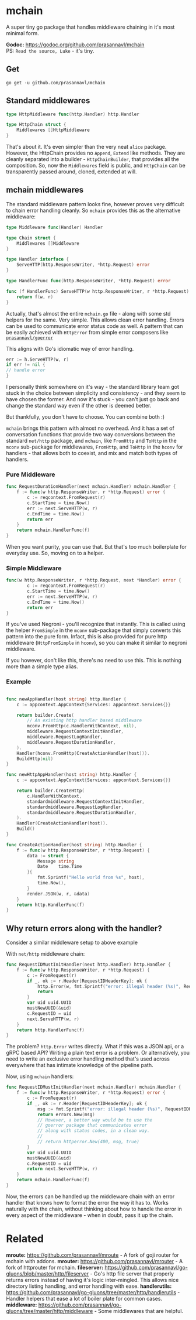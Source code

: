# mchain

A super tiny go package that handles middleware chaining in it's most minimal form. 

**Godoc:** https://godoc.org/github.com/prasannavl/mchain  
PS: `Read the source, Luke` - it's tiny.

## Get

`go get -u github.com/prasannavl/mchain`

## Standard middlewares

```go
type HttpMiddleware func(http.Handler) http.Handler

type HttpChain struct {
	Middlewares []HttpMiddleware
}
```

That's about it. It's even simpler than the very neat `alice` package. However, the HttpChain provides no `Append`, `Extend` like methods. They are cleanly separated into a builder - `HttpChainBuilder`, that provides all the composition. So, now the `Middlewares` field is public, and `HttpChain` can be transparently passed around, cloned, extended at will.

## mchain middlewares

The standard middleware pattern looks fine, however proves very difficult to chain error handling cleanly. So `mchain` provides this as the alternative middleware:

```go
type Middleware func(Handler) Handler

type Chain struct {
	Middlewares []Middleware
}

type Handler interface {
	ServeHTTP(http.ResponseWriter, *http.Request) error
}

type HandlerFunc func(http.ResponseWriter, *http.Request) error

func (f HandlerFunc) ServeHTTP(w http.ResponseWriter, r *http.Request) error {
	return f(w, r)
}
```

Actually, that's almost the entire `mchain.go` file - along with some std helpers for the same. Very simple. This allows clean error handling. Errors can be used to communicate error status code as well. A pattern that can be easily achieved with `HttpError` from simple error composers like [`prasannavl/goerror`](https://www.github.com/prasannavl/goerror)

This aligns with Go's idiomatic way of error handling.

```go
err := h.ServeHTTP(w, r)
if err != nil {
// handle error
}
```

I personally think somewhere on it's way - the standard library team got stuck in the choice between simplicity and consistency - and they seem to have chosen the former. And now it's stuck - you can't just go back and change the standard way even if the other is deemed better.

But thankfully, you don't have to choose. You can combine both :)

`mchain` brings this pattern with almost no overhead. And it has a set of conversation functions that provide two way conversions between the standard `net/http` package, and `mchain`, like `FromHttp` and `ToHttp` in the `mconv` sub-package for middlewares, `FromHttp`, and `ToHttp` in the `hconv` for handlers - that allows both to coexist, and mix and match both types of handlers.


### Pure Middleware

```go
func RequestDurationHandler(next mchain.Handler) mchain.Handler {
	f := func(w http.ResponseWriter, r *http.Request) error {
		c := reqcontext.FromRequest(r)
		c.StartTime = time.Now()
		err := next.ServeHTTP(w, r)
		c.EndTime = time.Now()
		return err
	}
	return mchain.HandlerFunc(f)
}
```

When you want purity, you can use that. But that's too much boilerplate for everyday use. So, moving on to a helper.

### Simple Middleware

```go
func(w http.ResponseWriter, r *http.Request, next *Handler) error {
		c := reqcontext.FromRequest(r)
		c.StartTime = time.Now()
		err := next.ServeHTTP(w, r)
		c.EndTime = time.Now()
		return err
}
```

If you've used Negroni - you'll recognize that instantly. This is called using the helper `FromSimple` in the `mconv` sub-package that simply converts this pattern into the pure form. Infact, this is also provided for pure http middleware (`HttpFromSimple` in `hconv`), so you can make it similar to negroni middleware.

If you however, don't like this, there's no need to use this. This is nothing more than a simple type alias.


### Example

```go

func newAppHandler(host string) http.Handler {
	c := appcontext.AppContext{Services: appcontext.Services{}}

	return builder.Create(
		// An existing http handler based middleware
		mconv.FromHttp(c.HandlerWithContext, nil),
		middleware.RequestContextInitHandler,
		middleware.RequestLogHandler,
		middleware.RequestDurationHandler,
	).
	Handler(hconv.FromHttp(CreateActionHandler(host))).
	BuildHttp(nil)
}

func newHttpAppHandler(host string) http.Handler {
	c := appcontext.AppContext{Services: appcontext.Services{}}

	return builder.CreateHttp(
		c.HandlerWithContext,
		standardmiddleware.RequestContextInitHandler,
		standardmiddleware.RequestLogHandler,
		standardmiddleware.RequestDurationHandler,
	).
	Handler(CreateActionHandler(host)).
	Build()
}

func CreateActionHandler(host string) http.Handler {
	f := func(w http.ResponseWriter, r *http.Request) {
		data := struct {
			Message string
			Date    time.Time
		}{
			fmt.Sprintf("Hello world from %s", host),
			time.Now(),
		}
		render.JSON(w, r, &data)
	}
	return http.HandlerFunc(f)
}

```

## Why return errors along with the handler?

Consider a similar middleware setup to above example

With `net/http` middleware chain:

```go
func RequestIDMustInitHandler(next http.Handler) http.Handler {
	f := func(w http.ResponseWriter, r *http.Request) {
		c := FromRequest(r)
		if _, ok := r.Header[RequestIDHeaderKey]; ok {
			http.Error(w, fmt.Sprintf("error: illegal header (%s)", RequestIDHeaderKey), 400)
			return
		}
		var uid uuid.UUID
		mustNewUUID(&uid)
		c.RequestID = uid
		next.ServeHTTP(w, r)
	}
	return http.HandlerFunc(f)
}
```

The problem? `http.Error` writes directly. What if this was a JSON api, or a gRPC based API? Writing a plain text error is a problem. Or alternatively, you need to write an exclusive error handling method that's used across everywhere that has intimate knowledge of the pipeline path.

Now, using `mchain` handlers:

```go
func RequestIDMustInitHandler(next mchain.Handler) mchain.Handler {
	f := func(w http.ResponseWriter, r *http.Request) error {
		c := FromRequest(r)
		if _, ok := r.Header[RequestIDHeaderKey]; ok {
			msg := fmt.Sprintf("error: illegal header (%s)", RequestIDHeaderKey)
			return errors.New(msg)
			// However, a better way would be to use the
			// goerror package that communicates error
			// along with status codes, in a clean way.
			//
			// return httperror.New(400, msg, true)
		}
		var uid uuid.UUID
		mustNewUUID(&uid)
		c.RequestID = uid
		return next.ServeHTTP(w, r)
	}
	return mchain.HandlerFunc(f)
}
```

Now, the errors can be handled up the middleware chain with an error handler that knows how to format the error the way it has to. Works naturally with the chain, without thinking about how to handle the error in every aspect of the middleware - when in doubt, pass it up the chain.

# Related

**mroute:** https://github.com/prasannavl/mroute - A fork of goji router for mchain with addons.
**mrouter:** https://github.com/prasannavl/mrouter - A fork of httprouter for mchain.
**fileserver:** https://github.com/prasannavl/go-gluons/blob/master/http/fileserver - Go's http file server that properly returns errors instead of having it's logic inter-mingled. This allows nice directory listing handling, and error handling with ease. 
 **handlerutils:** https://github.com/prasannavl/go-gluons/tree/master/http/handlerutils - Handler helpers that ease a lot of boiler plate for common cases.
 **middleware:** https://github.com/prasannavl/go-gluons/tree/master/http/middleware - Some middlewares that are helpful.
